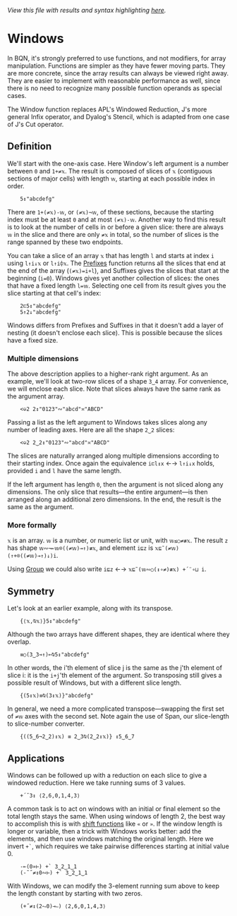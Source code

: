*View this file with results and syntax highlighting [here](https://mlochbaum.github.io/BQN/doc/windows.html).*

# Windows

In BQN, it's strongly preferred to use functions, and not modifiers, for array manipulation. Functions are simpler as they have fewer moving parts. They are more concrete, since the array results can always be viewed right away. They are easier to implement with reasonable performance as well, since there is no need to recognize many possible function operands as special cases.

The Window function replaces APL's Windowed Reduction, J's more general Infix operator, and Dyalog's Stencil, which is adapted from one case of J's Cut operator.

## Definition

We'll start with the one-axis case. Here Window's left argument is a number between `0` and `1+≠𝕩`. The result is composed of slices of `𝕩` (contiguous sections of major cells) with length `𝕨`, starting at each possible index in order.

        5↕"abcdefg"

There are `1+(≠𝕩)-𝕨`, or `(≠𝕩)¬𝕨`, of these sections, because the starting index must be at least `0` and at most `(≠𝕩)-𝕨`. Another way to find this result is to look at the number of cells in or before a given slice: there are always `𝕨` in the slice and there are only `≠𝕩` in total, so the number of slices is the range spanned by these two endpoints.

You can take a slice of an array `𝕩` that has length `l` and starts at index `i` using `l↑i↓𝕩` or `l↑i⌽𝕩`. The [Prefixes](prefixes.md) function returns all the slices that end at the end of the array (`(≠𝕩)=i+l`), and Suffixes gives the slices that start at the beginning (`i=0`). Windows gives yet another collection of slices: the ones that have a fixed length `l=𝕨`. Selecting one cell from its result gives you the slice starting at that cell's index:

        2⊏5↕"abcdefg"
        5↑2↓"abcdefg"

Windows differs from Prefixes and Suffixes in that it doesn't add a layer of nesting (it doesn't enclose each slice). This is possible because the slices have a fixed size.

### Multiple dimensions

The above description applies to a higher-rank right argument. As an example, we'll look at two-row slices of a shape `3‿4` array. For convenience, we will enclose each slice. Note that slices always have the same rank as the argument array.

        <⎉2 2↕"0123"∾"abcd"≍"ABCD"

Passing a list as the left argument to Windows takes slices along any number of leading axes. Here are all the shape `2‿2` slices:

        <⎉2 2‿2↕"0123"∾"abcd"≍"ABCD"

The slices are naturally arranged along multiple dimensions according to their starting index. Once again the equivalence `i⊏l↕x` ←→ `l↑i↓x` holds, provided `i` and `l` have the same length.

If the left argument has length `0`, then the argument is not sliced along any dimensions. The only slice that results—the entire argument—is then arranged along an additional zero dimensions. In the end, the result is the same as the argument.

### More formally

`𝕩` is an array. `𝕨` is a number, or numeric list or unit, with `𝕨≤○≠≢𝕩`. The result `z` has shape `𝕨∾¬⟜𝕨⌾((≠𝕨)⊸↑)≢𝕩`, and element `i⊑z` is `𝕩⊑˜(≠𝕨)(↑+⌾((≠𝕨)⊸↑)↓)i`.

Using [Group](group.md) we could also write `i⊑z` ←→ `𝕩⊑˜(𝕨∾○(↕∘≠)≢𝕩) +´¨∘⊔ i`.

## Symmetry

Let's look at an earlier example, along with its transpose.

        {⟨𝕩,⍉𝕩⟩}5↕"abcdefg"

Although the two arrays have different shapes, they are identical where they overlap.

        ≡○(3‿3⊸↑)⟜⍉5↕"abcdefg"

In other words, the i'th element of slice j is the same as the j'th element of slice i: it is the `i+j`'th element of the argument. So transposing still gives a possible result of Windows, but with a different slice length.

        {(5↕𝕩)≡⍉(3↕𝕩)}"abcdefg"

In general, we need a more complicated transpose—swapping the first set of `≠𝕨` axes with the second set. Note again the use of Span, our slice-length to slice-number converter.

        {((5‿6¬2‿2)↕𝕩) ≡ 2‿3⍉(2‿2↕𝕩)} ↕5‿6‿7

## Applications

Windows can be followed up with a reduction on each slice to give a windowed reduction. Here we take running sums of 3 values.

        +´˘3↕ ⟨2,6,0,1,4,3⟩

A common task is to act on windows with an initial or final element so the total length stays the same. When using windows of length 2, the best way to accomplish this is with [shift functions](shift.md) like `«` or `»`. If the window length is longer or variable, then a trick with Windows works better: add the elements, and then use windows matching the original length. Here we invert `` +` ``, which requires we take pairwise differences starting at initial value 0.

        -⟜(0»⊢) +` 3‿2‿1‿1
        (-˜˝≠↕0∾⊢) +` 3‿2‿1‿1

With Windows, we can modify the 3-element running sum above to keep the length constant by starting with two zeros.

        (+˝≠↕(2⥊0)⊸∾) ⟨2,6,0,1,4,3⟩
